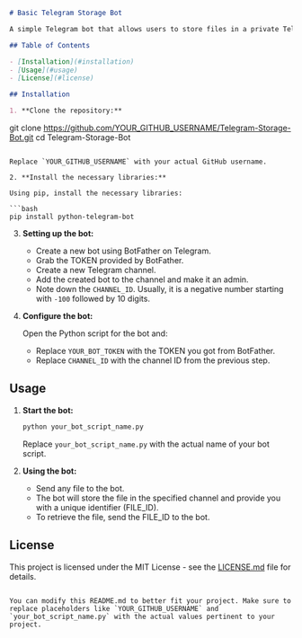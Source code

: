 
```markdown
# Basic Telegram Storage Bot

A simple Telegram bot that allows users to store files in a private Telegram channel and retrieve them using a unique identifier.

## Table of Contents

- [Installation](#installation)
- [Usage](#usage)
- [License](#license)

## Installation

1. **Clone the repository:**

   ```
   git clone https://github.com/YOUR_GITHUB_USERNAME/Telegram-Storage-Bot.git
   cd Telegram-Storage-Bot
   ```

   Replace `YOUR_GITHUB_USERNAME` with your actual GitHub username.

2. **Install the necessary libraries:**

   Using pip, install the necessary libraries:

   ```bash
   pip install python-telegram-bot
   ```

3. **Setting up the bot:**

   - Create a new bot using BotFather on Telegram.
   - Grab the TOKEN provided by BotFather.
   - Create a new Telegram channel.
   - Add the created bot to the channel and make it an admin.
   - Note down the `CHANNEL_ID`. Usually, it is a negative number starting with `-100` followed by 10 digits.

4. **Configure the bot:**

   Open the Python script for the bot and:

   - Replace `YOUR_BOT_TOKEN` with the TOKEN you got from BotFather.
   - Replace `CHANNEL_ID` with the channel ID from the previous step.

## Usage

1. **Start the bot:**

   ```bash
   python your_bot_script_name.py
   ```

   Replace `your_bot_script_name.py` with the actual name of your bot script.

2. **Using the bot:**

   - Send any file to the bot.
   - The bot will store the file in the specified channel and provide you with a unique identifier (FILE_ID).
   - To retrieve the file, send the FILE_ID to the bot.

## License

This project is licensed under the MIT License - see the [LICENSE.md](LICENSE.md) file for details.
```

You can modify this README.md to better fit your project. Make sure to replace placeholders like `YOUR_GITHUB_USERNAME` and `your_bot_script_name.py` with the actual values pertinent to your project.
